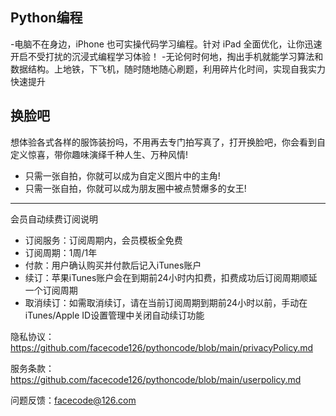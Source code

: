 ## Python编程

-电脑不在身边，iPhone 也可实操代码学习编程。针对 iPad 全面优化，让你迅速开启不受打扰的沉浸式编程学习体验！
-无论何时何地，掏出手机就能学习算法和数据结构。上地铁，下飞机，随时随地随心刷题，利用碎片化时间，实现自我实力快速提升

## 换脸吧

想体验各式各样的服饰装扮吗，不用再去专门拍写真了，打开换脸吧，你会看到自定义惊喜，带你趣味演绎千种人生、万种风情!

- 只需一张自拍，你就可以成为自定义图片中的主角!
- 只需一张自拍，你就可以成为朋友圈中被点赞爆多的女王!

-------------------------------------

会员自动续费订阅说明

- 订阅服务：订阅周期内，会员模板全免费
- 订阅周期：1周/1年
- 付款：用户确认购买并付款后记入iTunes账户
- 续订：苹果iTunes账户会在到期前24小时内扣费，扣费成功后订阅周期顺延一个订阅周期
- 取消续订：如需取消续订，请在当前订阅周期到期前24小时以前，手动在iTunes/Apple ID设置管理中关闭自动续订功能

隐私协议：https://github.com/facecode126/pythoncode/blob/main/privacyPolicy.md

服务条款：https://github.com/facecode126/pythoncode/blob/main/userpolicy.md

问题反馈：facecode@126.com


